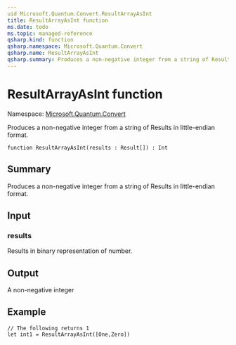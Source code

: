 ```yaml
---
uid Microsoft.Quantum.Convert.ResultArrayAsInt
title: ResultArrayAsInt function
ms.date: todo
ms.topic: managed-reference
qsharp.kind: function
qsharp.namespace: Microsoft.Quantum.Convert
qsharp.name: ResultArrayAsInt
qsharp.summary: Produces a non-negative integer from a string of Results in little-endian format.
---
```


# ResultArrayAsInt function

Namespace: [Microsoft.Quantum.Convert](xref:Microsoft.Quantum.Convert)

Produces a non-negative integer from a string of Results in little-endian format.
```qsharp
function ResultArrayAsInt(results : Result[]) : Int
```

## Summary
Produces a non-negative integer from a string of Results in little-endian format.

## Input
### results
Results in binary representation of number.

## Output
A non-negative integer

## Example
```qsharp
// The following returns 1
let int1 = ResultArrayAsInt([One,Zero])
```
